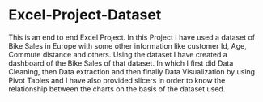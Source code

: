 # Excel-Project-Dataset
This is an end to end Excel Project.
In this Project I have used a dataset of Bike Sales in Europe with some other information like customer Id, Age, Commute distance and others.
Using the dataset I have created a dashboard of the Bike Sales of that dataset.
In which I first did Data Cleaning, then Data extraction and then finally Data Visualization by using Pivot Tables
and I have also provided slicers in order to know the relationship between the charts on the basis of the dataset used.
